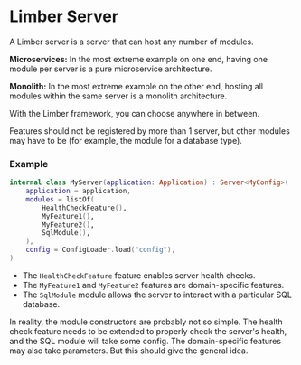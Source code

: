 # Limber Server

A Limber server is a server that can host any number of modules.

**Microservices:**
In the most extreme example on one end,
having one module per server is a pure microservice architecture.

**Monolith:**
In the most extreme example on the other end,
hosting all modules within the same server is a monolith architecture.

With the Limber framework, you can choose anywhere in between.

Features should not be registered by more than 1 server,
but other modules may have to be (for example, the module for a database type).

### Example

```kotlin
internal class MyServer(application: Application) : Server<MyConfig>(
    application = application,
    modules = listOf(
        HealthCheckFeature(),
        MyFeature1(),
        MyFeature2(),
        SqlModule(),
    ),
    config = ConfigLoader.load("config"),
)
```

- The `HealthCheckFeature` feature enables server health checks.
- The `MyFeature1` and `MyFeature2` features are domain-specific features.
- The `SqlModule` module allows the server to interact with a particular SQL database.

In reality, the module constructors are probably not so simple.
The health check feature needs to be extended to properly check the server's health,
and the SQL module will take some config.
The domain-specific features may also take parameters.
But this should give the general idea.
